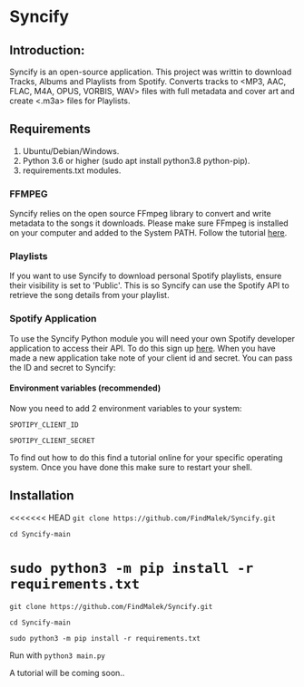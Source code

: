 # Syncify

## Introduction:
Syncify is an open-source application.
This project was writtin to download Tracks, Albums and Playlists from Spotify. Converts tracks to <MP3, AAC, FLAC, M4A, OPUS, VORBIS, WAV> files with full metadata and cover art and create <.m3a> files for Playlists.

## Requirements
1.  Ubuntu/Debian/Windows.
2.  Python 3.6 or higher (sudo apt install python3.8 python-pip).
2.  requirements.txt modules.

### FFMPEG
Syncify relies on the open source FFmpeg library to convert and write metadata to the songs it downloads. Please make sure FFmpeg is installed on your computer and added to the System PATH. Follow the tutorial [here](https://www.youtube.com/watch?v=r1AtmY-RMyQ).

### Playlists
If you want to use Syncify to download personal Spotify playlists, ensure their visibility is set to 'Public'. This is so Syncify can use the Spotify API to retrieve the song details from your playlist.

### Spotify Application
To use the Syncify Python module you will need your own Spotify developer application to access their API. To do this sign up [here](https://developer.spotify.com/). When you have made a new application take note of your client id and secret. You can pass the ID and secret to Syncify:

#### Environment variables (recommended)
Now you need to add 2 environment variables to your system:

```SPOTIPY_CLIENT_ID```

```SPOTIPY_CLIENT_SECRET```

To find out how to do this find a tutorial online for your specific operating system. Once you have done this make sure to restart your shell.

## Installation
<<<<<<< HEAD
`git clone https://github.com/FindMalek/Syncify.git`

`cd Syncify-main`

`sudo python3 -m pip install -r requirements.txt`
=======
```git clone https://github.com/FindMalek/Syncify.git```

```cd Syncify-main```

```sudo python3 -m pip install -r requirements.txt```

Run with `python3 main.py`

A tutorial will be coming soon..
